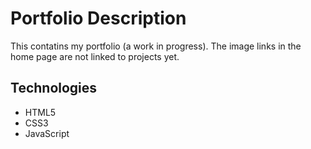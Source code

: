 # Portfolio Description

This contatins my portfolio (a work in progress). The image links in the home page are not linked to projects yet.

## Technologies
- HTML5
- CSS3
- JavaScript
